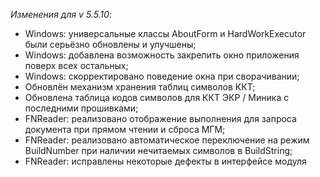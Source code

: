 _Изменения для v 5.5.10_:
- Windows: универсальные классы AboutForm и HardWorkExecutor были серьёзно обновлены и улучшены;
- Windows: добавлена возможность закрепить окно приложения поверх всех остальных;
- Windows: скорректировано поведение окна при сворачивании;
- Обновлён механизм хранения таблиц символов ККТ;
- Обновлена таблица кодов символов для ККТ ЭКР / Миника с последними прошивками;
- FNReader: реализовано отображение выполнения для запроса документа при прямом чтении и сброса МГМ;
- FNReader: реализовано автоматическое переключение на режим BuildNumber при наличии нечитаемых символов в BuildString;
- FNReader: исправлены некоторые дефекты в интерфейсе модуля
